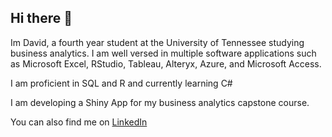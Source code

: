 ## Hi there 👋

Im David, a fourth year student at the University of Tennessee studying business analytics. I am well versed in multiple software applications such as Microsoft Excel, RStudio, Tableau, Alteryx, Azure, and Microsoft Access.

I am proficient in SQL and R and currently learning C#

I am developing a Shiny App for my business analytics capstone course. 

You can also find me on [LinkedIn](https://www.linkedin.com/in/david-alexander-arias/)


<!--
**Davidarias3/Davidarias3** is a ✨ _special_ ✨ repository because its `README.md` (this file) appears on your GitHub profile.

Here are some ideas to get you started:

- 🔭 I’m currently working on ...
- 🌱 I’m currently learning ...
- 👯 I’m looking to collaborate on ...
- 🤔 I’m looking for help with ...
- 💬 Ask me about ...
- 📫 How to reach me: ...
- 😄 Pronouns: ...
- ⚡ Fun fact: ...
-->
